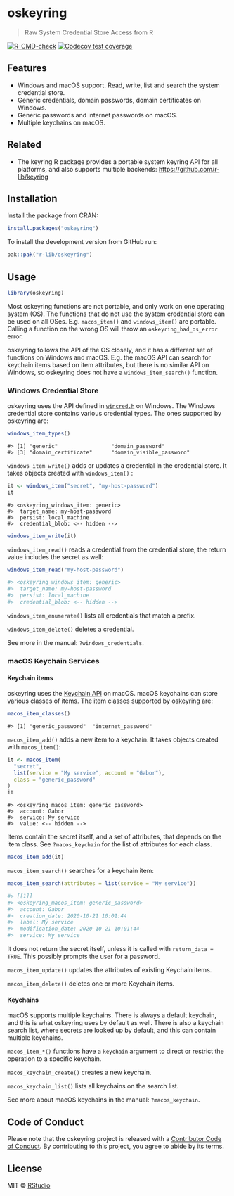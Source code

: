 
# oskeyring

> Raw System Credential Store Access from R

<!-- badges: start -->

[![R-CMD-check](https://github.com/r-lib/oskeyring/actions/workflows/R-CMD-check.yaml/badge.svg)](https://github.com/r-lib/oskeyring/actions/workflows/R-CMD-check.yaml)
[![Codecov test
coverage](https://codecov.io/gh/r-lib/oskeyring/branch/main/graph/badge.svg)](https://app.codecov.io/gh/r-lib/oskeyring?branch=main)
<!-- badges: end -->

## Features

- Windows and macOS support. Read, write, list and search the system
  credential store.
- Generic credentials, domain passwords, domain certificates on Windows.
- Generic passwords and internet passwords on macOS.
- Multiple keychains on macOS.

## Related

- The keyring R package provides a portable system keyring API for all
  platforms, and also supports multiple backends:
  <https://github.com/r-lib/keyring>

## Installation

Install the package from CRAN:

``` r
install.packages("oskeyring")
```

To install the development version from GitHub run:

``` r
pak::pak("r-lib/oskeyring")
```

## Usage

``` r
library(oskeyring)
```

Most oskeyring functions are not portable, and only work on one
operating system (OS). The functions that do not use the system
credential store can be used on all OSes. E.g. `macos_item()` and
`windows_item()` are portable. Calling a function on the wrong OS will
throw an `oskeyring_bad_os_error` error.

oskeyring follows the API of the OS closely, and it has a different set
of functions on Windows and macOS. E.g. the macOS API can search for
keychain items based on item attributes, but there is no similar API on
Windows, so oskeyring does not have a `windows_item_search()` function.

### Windows Credential Store

oskeyring uses the API defined in
[`wincred.h`](https://learn.microsoft.com/en-us/windows/win32/api/wincred/)
on Windows. The Windows credential store contains various credential
types. The ones supported by oskeyring are:

``` r
windows_item_types()
```

    #> [1] "generic"                 "domain_password"        
    #> [3] "domain_certificate"      "domain_visible_password"

`windows_item_write()` adds or updates a credential in the credential
store. It takes objects created with `windows_item()` :

``` r
it <- windows_item("secret", "my-host-password")
it
```

    #> <oskeyring_windows_item: generic>
    #>  target_name: my-host-password
    #>  persist: local_machine
    #>  credential_blob: <-- hidden -->

``` r
windows_item_write(it)
```

`windows_item_read()` reads a credential from the credential store, the
return value includes the secret as well:

``` r
windows_item_read("my-host-password")
```

``` r
#> <oskeyring_windows_item: generic>
#>  target_name: my-host-password
#>  persist: local_machine
#>  credential_blob: <-- hidden -->
```

`windows_item_enumerate()` lists all credentials that match a prefix.

`windows_item_delete()` deletes a credential.

See more in the manual: `?windows_credentials`.

### macOS Keychain Services

#### Keychain items

oskeyring uses the [Keychain
API](https://developer.apple.com/documentation/security/keychain_services)
on macOS. macOS keychains can store various classes of items. The item
classes supported by oskeyring are:

``` r
macos_item_classes()
```

    #> [1] "generic_password"  "internet_password"

`macos_item_add()` adds a new item to a keychain. It takes objects
created with `macos_item()`:

``` r
it <- macos_item(
  "secret",
  list(service = "My service", account = "Gabor"),
  class = "generic_password"
)
it
```

    #> <oskeyring_macos_item: generic_password>
    #>  account: Gabor
    #>  service: My service
    #>  value: <-- hidden -->

Items contain the secret itself, and a set of attributes, that depends
on the item class. See `?macos_keychain` for the list of attributes for
each class.

``` r
macos_item_add(it)
```

`macos_item_search()` searches for a keychain item:

``` r
macos_item_search(attributes = list(service = "My service"))
```

``` r
#> [[1]]
#> <oskeyring_macos_item: generic_password>
#>  account: Gabor
#>  creation_date: 2020-10-21 10:01:44
#>  label: My service
#>  modification_date: 2020-10-21 10:01:44
#>  service: My service
```

It does not return the secret itself, unless it is called with
`return_data = TRUE`. This possibly prompts the user for a password.

`macos_item_update()` updates the attributes of existing Keychain items.

`macos_item_delete()` deletes one or more Keychain items.

#### Keychains

macOS supports multiple keychains. There is always a default keychain,
and this is what oskeyring uses by default as well. There is also a
keychain search list, where secrets are looked up by default, and this
can contain multiple keychains.

`macos_item_*()` functions have a `keychain` argument to direct or
restrict the operation to a specific keychain.

`macos_keychain_create()` creates a new keychain.

`macos_keychain_list()` lists all keychains on the search list.

See more about macOS keychains in the manual: `?macos_keychain`.

## Code of Conduct

Please note that the oskeyring project is released with a [Contributor
Code of
Conduct](https://r-lib.github.io/oskeyring/CODE_OF_CONDUCT.html). By
contributing to this project, you agree to abide by its terms.

## License

MIT © [RStudio](https://github.com/rstudio)

